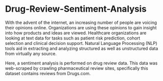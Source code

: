 # Drug-Review-Sentiment-Analysis

With the advent of the internet, an increasing number of people are voicing their opinions online. Organizations are using these opinions to gain insight into how products and ideas are viewed. Healthcare organizations are looking at text data for tasks such as patient risk prediction, cohort selection and clinical decision support. Natural Language Processing (NLP) tools aid in extracting and analyzing structured as well as unstructured data from virtually any source.

Here, a sentiment analysis is performed on drug review data. This data was web-scraped by crawling pharmaceutical review sites, specifically this dataset contains reviews from Drugs.com.
